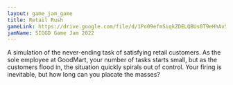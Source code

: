 ```yaml
---
layout: game_jam_game
title: Retail Rush
gameLink: https://drive.google.com/file/d/1Po09efmSiqkZDELQBUs0T9eHhAv5WVnE/view?usp=sharing
jamName: SIGGD Game Jam 2022
---
```

<!--Put description here:-->
A simulation of the never-ending task of satisfying retail customers. As the sole employee at GoodMart, your number of tasks starts small, but as the customers flood in, the situation quickly spirals out of control. Your firing is inevitable, but how long can you placate the masses? 